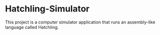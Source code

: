 # Hatchling-Simulator
This project is a computer simulator application that runs an assembly-like language called Hatchling.
